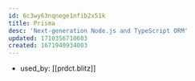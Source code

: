 ```yaml
---
id: 6c3wy63nqnege1nfib2x51k
title: Prisma
desc: 'Next-generation Node.js and TypeScript ORM'
updated: 1710356710603
created: 1671940934003
---
```


- used_by: [[prdct.blitz]]